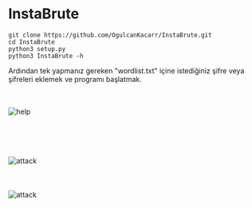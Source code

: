 # InstaBrute

```
git clone https://github.com/OgulcanKacarr/InstaBrute.git
cd InstaBrute
python3 setup.py
python3 InstaBrute -h
```
Ardından tek yapmanız gereken "wordlist.txt" içine istediğiniz şifre veya şifreleri eklemek ve programı başlatmak.

<br><br>
![help](https://github.com/OgulcanKacarr/InstaBrute/blob/main/İmages/option.png)<br><br>
<br>

<br><br>
![attack](https://github.com/OgulcanKacarr/InstaBrute/blob/main/İmages/attack.png)<br><br>
<br><br>
![attack](https://github.com/OgulcanKacarr/InstaBrute/blob/main/İmages/workgif.gif)<br><br>

